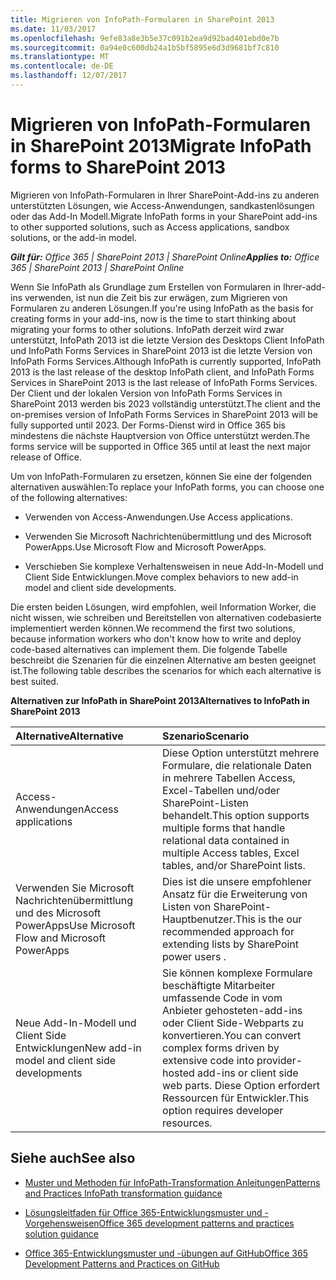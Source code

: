 ```yaml
---
title: Migrieren von InfoPath-Formularen in SharePoint 2013
ms.date: 11/03/2017
ms.openlocfilehash: 9efe83a8e3b5e37c091b2ea9d92bad401ebd0e7b
ms.sourcegitcommit: 0a94e0c600db24a1b5bf5895e6d3d9681bf7c810
ms.translationtype: MT
ms.contentlocale: de-DE
ms.lasthandoff: 12/07/2017
---
```

# <a name="migrate-infopath-forms-to-sharepoint-2013"></a><span data-ttu-id="89546-102">Migrieren von InfoPath-Formularen in SharePoint 2013</span><span class="sxs-lookup"><span data-stu-id="89546-102">Migrate InfoPath forms to SharePoint 2013</span></span>

<span data-ttu-id="89546-103">Migrieren von InfoPath-Formularen in Ihrer SharePoint-Add-ins zu anderen unterstützten Lösungen, wie Access-Anwendungen, sandkastenlösungen oder das Add-In Modell.</span><span class="sxs-lookup"><span data-stu-id="89546-103">Migrate InfoPath forms in your SharePoint add-ins to other supported solutions, such as Access applications, sandbox solutions, or the add-in model.</span></span>

<span data-ttu-id="89546-104">_**Gilt für:** Office 365 | SharePoint 2013 | SharePoint Online_</span><span class="sxs-lookup"><span data-stu-id="89546-104">_**Applies to:** Office 365 | SharePoint 2013 | SharePoint Online_</span></span>

<span data-ttu-id="89546-105">Wenn Sie InfoPath als Grundlage zum Erstellen von Formularen in Ihrer-add-ins verwenden, ist nun die Zeit bis zur erwägen, zum Migrieren von Formularen zu anderen Lösungen.</span><span class="sxs-lookup"><span data-stu-id="89546-105">If you're using InfoPath as the basis for creating forms in your add-ins, now is the time to start thinking about migrating your forms to other solutions.</span></span> <span data-ttu-id="89546-106">InfoPath derzeit wird zwar unterstützt, InfoPath 2013 ist die letzte Version des Desktops Client InfoPath und InfoPath Forms Services in SharePoint 2013 ist die letzte Version von InfoPath Forms Services.</span><span class="sxs-lookup"><span data-stu-id="89546-106">Although InfoPath is currently supported, InfoPath 2013 is the last release of the desktop InfoPath client, and InfoPath Forms Services in SharePoint 2013 is the last release of InfoPath Forms Services.</span></span> <span data-ttu-id="89546-107">Der Client und der lokalen Version von InfoPath Forms Services in SharePoint 2013 werden bis 2023 vollständig unterstützt.</span><span class="sxs-lookup"><span data-stu-id="89546-107">The client and the on-premises version of InfoPath Forms Services in SharePoint 2013 will be fully supported until 2023.</span></span> <span data-ttu-id="89546-108">Der Forms-Dienst wird in Office 365 bis mindestens die nächste Hauptversion von Office unterstützt werden.</span><span class="sxs-lookup"><span data-stu-id="89546-108">The forms service will be supported in Office 365 until at least the next major release of Office.</span></span>

<span data-ttu-id="89546-109">Um von InfoPath-Formularen zu ersetzen, können Sie eine der folgenden alternativen auswählen:</span><span class="sxs-lookup"><span data-stu-id="89546-109">To replace your InfoPath forms, you can choose one of the following alternatives:</span></span>

- <span data-ttu-id="89546-110">Verwenden von Access-Anwendungen.</span><span class="sxs-lookup"><span data-stu-id="89546-110">Use Access applications.</span></span>

- <span data-ttu-id="89546-111">Verwenden Sie Microsoft Nachrichtenübermittlung und des Microsoft PowerApps.</span><span class="sxs-lookup"><span data-stu-id="89546-111">Use Microsoft Flow and Microsoft PowerApps.</span></span>
    
- <span data-ttu-id="89546-112">Verschieben Sie komplexe Verhaltensweisen in neue Add-In-Modell und Client Side Entwicklungen.</span><span class="sxs-lookup"><span data-stu-id="89546-112">Move complex behaviors to new add-in model and client side developments.</span></span>
    
<span data-ttu-id="89546-113">Die ersten beiden Lösungen, wird empfohlen, weil Information Worker, die nicht wissen, wie schreiben und Bereitstellen von alternativen codebasierte implementiert werden können.</span><span class="sxs-lookup"><span data-stu-id="89546-113">We recommend the first two solutions, because information workers who don't know how to write and deploy code-based alternatives can implement them.</span></span> <span data-ttu-id="89546-114">Die folgende Tabelle beschreibt die Szenarien für die einzelnen Alternative am besten geeignet ist.</span><span class="sxs-lookup"><span data-stu-id="89546-114">The following table describes the scenarios for which each alternative is best suited.</span></span>

<span data-ttu-id="89546-115">**Alternativen zur InfoPath in SharePoint 2013**</span><span class="sxs-lookup"><span data-stu-id="89546-115">**Alternatives to InfoPath in SharePoint 2013**</span></span>

|<span data-ttu-id="89546-116">**Alternative**</span><span class="sxs-lookup"><span data-stu-id="89546-116">**Alternative**</span></span>|<span data-ttu-id="89546-117">**Szenario**</span><span class="sxs-lookup"><span data-stu-id="89546-117">**Scenario**</span></span>|
|:-----|:-----|
|<span data-ttu-id="89546-118">Access-Anwendungen</span><span class="sxs-lookup"><span data-stu-id="89546-118">Access applications</span></span>|<span data-ttu-id="89546-119">Diese Option unterstützt mehrere Formulare, die relationale Daten in mehrere Tabellen Access, Excel-Tabellen und/oder SharePoint-Listen behandelt.</span><span class="sxs-lookup"><span data-stu-id="89546-119">This option supports multiple forms that handle relational data contained in multiple Access tables, Excel tables, and/or SharePoint lists.</span></span>|
|<span data-ttu-id="89546-120">Verwenden Sie Microsoft Nachrichtenübermittlung und des Microsoft PowerApps</span><span class="sxs-lookup"><span data-stu-id="89546-120">Use Microsoft Flow and Microsoft PowerApps</span></span>|<span data-ttu-id="89546-121">Dies ist die unsere empfohlener Ansatz für die Erweiterung von Listen von SharePoint-Hauptbenutzer.</span><span class="sxs-lookup"><span data-stu-id="89546-121">This is the our recommended approach for extending lists by SharePoint power users .</span></span>|
|<span data-ttu-id="89546-122">Neue Add-In-Modell und Client Side Entwicklungen</span><span class="sxs-lookup"><span data-stu-id="89546-122">New add-in model and client side developments</span></span> |<span data-ttu-id="89546-123">Sie können komplexe Formulare beschäftigte Mitarbeiter umfassende Code in vom Anbieter gehosteten-add-ins oder Client Side-Webparts zu konvertieren.</span><span class="sxs-lookup"><span data-stu-id="89546-123">You can convert complex forms driven by extensive code into provider-hosted add-ins or client side web parts.</span></span> <span data-ttu-id="89546-124">Diese Option erfordert Ressourcen für Entwickler.</span><span class="sxs-lookup"><span data-stu-id="89546-124">This option requires developer resources.</span></span>|

## <a name="see-also"></a><span data-ttu-id="89546-125">Siehe auch</span><span class="sxs-lookup"><span data-stu-id="89546-125">See also</span></span>
<span data-ttu-id="89546-126"><a name="bk_addresources"> </a></span><span class="sxs-lookup"><span data-stu-id="89546-126"></span></span>

-  [<span data-ttu-id="89546-127">Muster und Methoden für InfoPath-Transformation Anleitungen</span><span class="sxs-lookup"><span data-stu-id="89546-127">Patterns and Practices InfoPath transformation guidance</span></span>](https://github.com/SharePoint/PnP-Transformation/tree/master/InfoPath) 

-  [<span data-ttu-id="89546-128">Lösungsleitfaden für Office 365-Entwicklungsmuster und -Vorgehensweisen</span><span class="sxs-lookup"><span data-stu-id="89546-128">Office 365 development patterns and practices solution guidance</span></span>](Office-365-development-patterns-and-practices-solution-guidance.md)
    
-  [<span data-ttu-id="89546-129">Office 365-Entwicklungsmuster und -übungen auf GitHub</span><span class="sxs-lookup"><span data-stu-id="89546-129">Office 365 Development Patterns and Practices on GitHub</span></span>](https://github.com/SharePoint/PnP)
